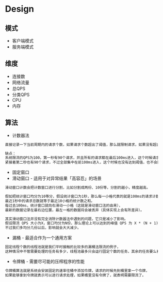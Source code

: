 # Design

## 模式
* 客户端模式
* 服务端模式

## 维度
* 连接数
* 网络流量
* 总QPS
* 分类QPS
* CPU
* 内存

## 算法
* 计数器法
```md
直接记录一下当前周期内的请求个数，如果请求个数超出了阈值，那么就限制请求，如果没有超出，就放行。
```
```md
缺点：
系统限流的QPS为100，第一秒有90个请求，并且所有的请求都在最后100ms进入，这个时候请求没有达到阈值，是不会限流的。
紧接着第二秒也有90个请求，不过全部集中在前100ms进入，这个时候也没有达到阈值，也不会限流。
```
* 固定窗口
* 滑动窗口 - 适用于对异常结果「高容忍」的场景
```md
滑动窗口计数会把计数窗口进行分割，比如分割成两份、10份等，分割的越小，精度越高。
```
```md
假如把统计窗口均分为10等分，假设统计窗口为1秒，那么每一小格代表的就是100ms的请求计数，
最近1秒中的请求总数就等于最近10小格的统计数之和。
每过去100ms，统计窗口就向右滑动一小格（这就是滑动窗口法的由来），
最新的数据记录在最右边位置，最左一格的数据将会被丢弃（具体实现上会有所差异）。
```
```md
其实滑动窗口法并没有完全消除计数器法中遇到的问题，它只是减小了影响。
假设限流 QPS 大小为X，窗口均分为N份，那么理论上可以达到的峰值 QPS 为 X * (N + 1) / N，它显然是大于X的。
不过我们多均分几份以后，影响就会大大减少。
```
* 漏桶 - 最适合作为一个通用方案
```md
固定线程个数的线程池就是我们平时接触的比较多的漏桶法限流的例子，
这种情况中不管需要处理的任务有多少，线程池最多只会运行固定个数的任务，其余的任务要么被拒绝要么等待。
```
* 令牌桶 - 需要尽可能的压榨程序的性能
```md
令牌桶算法就是系统会安装固定的速率往桶中添加令牌，请求的时候先到桶里拿一个令牌，
如果能够拿到令牌就表示可以进行请求处理，如果桶里没有令牌了，就表明需要限流了。
```
